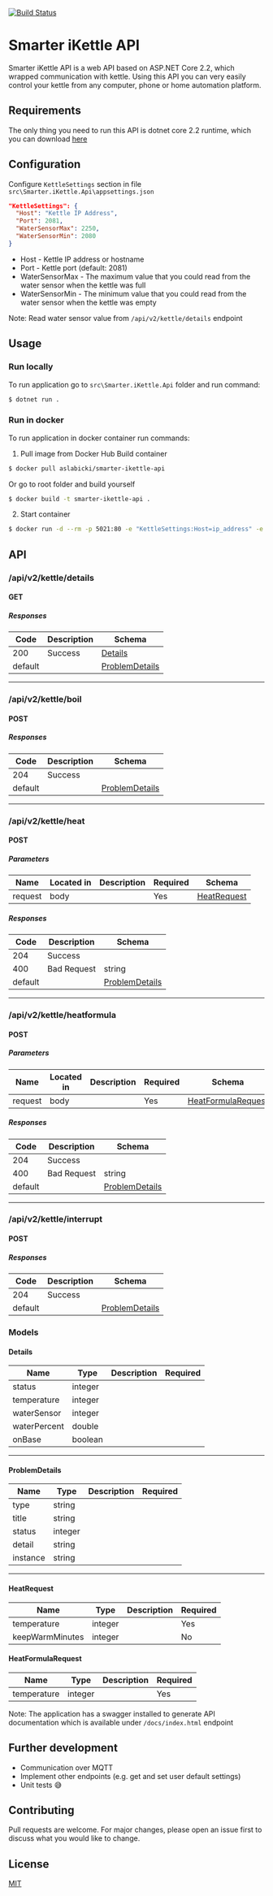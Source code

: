 [![Build Status](https://travis-ci.org/aslabicki/Smarter-iKettle-API.svg?branch=master)](https://travis-ci.org/aslabicki/Smarter-iKettle-API)

# Smarter iKettle API

Smarter iKettle API is a web API based on ASP.NET Core 2.2, which wrapped communication with kettle.
Using this API you can very easily control your kettle from any computer, phone or home automation platform.

## Requirements

The only thing you need to run this API is dotnet core 2.2 runtime, which you can download [here](https://dotnet.microsoft.com/download)

## Configuration


Configure `KettleSettings` section in file `src\Smarter.iKettle.Api\appsettings.json`
```json
"KettleSettings": {
  "Host": "Kettle IP Address",
  "Port": 2081,
  "WaterSensorMax": 2250,
  "WaterSensorMin": 2080
}
```

- Host - Kettle IP address or hostname
- Port - Kettle port (default: 2081)
- WaterSensorMax - The maximum value that you could read from the water sensor when the kettle was full
- WaterSensorMin - The minimum value that you could read from the water sensor when the kettle was empty

Note: Read water sensor value from `/api/v2/kettle/details` endpoint

## Usage

### Run locally

To run application go to `src\Smarter.iKettle.Api` folder and run command:

```sh
$ dotnet run .
```

### Run in docker

To run application in docker container run commands:

1. Pull image from Docker Hub Build container

```sh
$ docker pull aslabicki/smarter-ikettle-api
```

Or go to root folder and build yourself

```sh
$ docker build -t smarter-ikettle-api .
```

2. Start container
```sh
$ docker run -d --rm -p 5021:80 -e "KettleSettings:Host=ip_address" -e "KettleSettings:Port=2081" -e "KettleSettings:WaterSensorMax=2250" -e "KettleSettings:WaterSensorMin=2080" smarter-ikettle-api
```

## API

### /api/v2/kettle/details

#### GET
##### Responses

| Code | Description | Schema |
| ---- | ----------- | ------ |
| 200 | Success | [Details](#details) |
| default |  | [ProblemDetails](#problemdetails) |
---
### /api/v2/kettle/boil

#### POST
##### Responses

| Code | Description | Schema |
| ---- | ----------- | ------ |
| 204 | Success |  |
| default |  | [ProblemDetails](#problemdetails) |
---
### /api/v2/kettle/heat

#### POST
##### Parameters

| Name | Located in | Description | Required | Schema |
| ---- | ---------- | ----------- | -------- | ---- |
| request | body |  | Yes | [HeatRequest](#heatrequest) |

##### Responses

| Code | Description | Schema |
| ---- | ----------- | ------ |
| 204 | Success |  |
| 400 | Bad Request | string |
| default |  | [ProblemDetails](#problemdetails) |
---
### /api/v2/kettle/heatformula

#### POST
##### Parameters

| Name | Located in | Description | Required | Schema |
| ---- | ---------- | ----------- | -------- | ---- |
| request | body |  | Yes | [HeatFormulaRequest](#heatformularequest) |

##### Responses

| Code | Description | Schema |
| ---- | ----------- | ------ |
| 204 | Success |  |
| 400 | Bad Request | string |
| default |  | [ProblemDetails](#problemdetails) |
---
### /api/v2/kettle/interrupt

#### POST
##### Responses

| Code | Description | Schema |
| ---- | ----------- | ------ |
| 204 | Success |  |
| default |  | [ProblemDetails](#problemdetails) |

### Models


#### Details

| Name | Type | Description | Required |
| ---- | ---- | ----------- | -------- |
| status | integer |  |  |
| temperature | integer |  |  |
| waterSensor | integer |  |  |
| waterPercent | double |  |  |
| onBase | boolean |  |  |
---
#### ProblemDetails

| Name | Type | Description | Required |
| ---- | ---- | ----------- | -------- |
| type | string |  |  |
| title | string |  |  |
| status | integer |  |  |
| detail | string |  |  |
| instance | string |  |  |
---
#### HeatRequest

| Name | Type | Description | Required |
| ---- | ---- | ----------- | -------- |
| temperature | integer |  | Yes |
| keepWarmMinutes | integer |  | No |

#### HeatFormulaRequest

| Name | Type | Description | Required |
| ---- | ---- | ----------- | -------- |
| temperature | integer |  | Yes |

Note: The application has a swagger installed to generate API documentation which is available under `/docs/index.html` endpoint

## Further development

 - Communication over MQTT
 - Implement other endpoints (e.g. get and set user default settings)
 - Unit tests 😅

## Contributing

Pull requests are welcome. For major changes, please open an issue first to discuss what you would like to change.

## License
[MIT](https://choosealicense.com/licenses/mit/)
